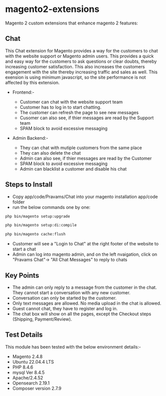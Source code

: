 # magento2-extensions
Magento 2 custom extensions that enhance magento 2 features:

## Chat

This Chat extension for Magento provides a way for the customers to chat with the website support or Magento admin users. This provides a quick and easy way for the customers to ask questions or clear doubts, thereby increasing customer satisfaction. This also increases the customers engagement with the site thereby increasing traffic and sales as well. This exension is using minimum javascript, so the site performance is not affected by this extension.

* Frontend:-

    * Customer can chat with the website support team
    * Customer has to log in to start chatting.
    * The customer can refresh the page to see new messages
    * Cusomer can also see, if thier messages are read by the Support team
    * SPAM block to avoid excessive messaging

* Admin Backend:-

    * They can chat with mutiple customers from the same place
    * They can also delete the chat
    * Admin can also see, if thier messages are read by the Customer
    * SPAM block to avoid excessive messaging
    * Admin can blacklist a customer and disable his chat

## Steps to Install

* Copy app/code/Pravams/Chat into your magento installation app/code folder
* run the below commands one by one:
```bash
php bin/magento setup:upgrade
```
```bash
php bin/magento setup:di:compile
```
```bash
php bin/magento cache:flush
```
* Customer will see a "Login to Chat" at the right footer of the website to start a chat
* Admin can log into magento admin, and on the left nvaigation, click on "Pravams Chat"-> "All Chat Messages" to reply to chats

## Key Points
* The admin can only reply to a message from the customer in the chat. They cannot start a conversation with any new customer.
* Conversation can only be started by the customer.
* Only text messages are allowed. No media upload in the chat is allowed.
* Guest cannot chat, they have to register and log in.
* The chat box will show on all the pages, except the Checkout steps (Shipping, Payment/Review).


## Test Details
This module has been tested with the below environment details:-
* Magento 2.4.8
* Ubuntu 22.04.4 LTS
* PHP 8.4.6
* mysql Ver 8.4.5
* Apache/2.4.52
* Opensearch 2.19.1
* Composer version 2.7.9



